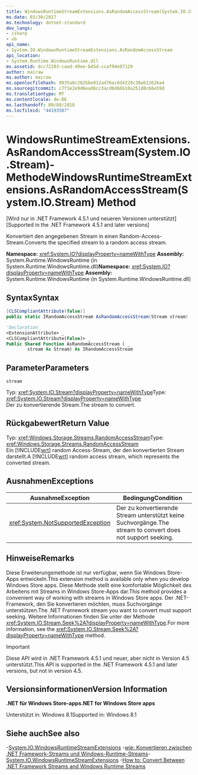 ```yaml
---
title: WindowsRuntimeStreamExtensions.AsRandomAccessStream(System.IO.Stream)-Methode
ms.date: 03/30/2017
ms.technology: dotnet-standard
dev_langs:
- csharp
- vb
api_name:
- System.IO.WindowsRuntimeStreamExtensions.AsRandomAccessStream
api_location:
- System.Runtime.WindowsRuntime.dll
ms.assetid: dcc72283-caed-49ee-b45d-ccaf94e97129
author: mairaw
ms.author: mairaw
ms.openlocfilehash: 8935a8c282bbe812ad76ac6d4228c38ab12626a4
ms.sourcegitcommit: c7f3e2e9d6ead6cc3acd0d66b10a251d0c66e59d
ms.translationtype: MT
ms.contentlocale: de-DE
ms.lasthandoff: 09/08/2018
ms.locfileid: "44193587"
---
```

# <a name="windowsruntimestreamextensionsasrandomaccessstreamsystemiostream-method"></a><span data-ttu-id="732fd-102">WindowsRuntimeStreamExtensions.AsRandomAccessStream(System.IO.Stream)-Methode</span><span class="sxs-lookup"><span data-stu-id="732fd-102">WindowsRuntimeStreamExtensions.AsRandomAccessStream(System.IO.Stream) Method</span></span>

<span data-ttu-id="732fd-103">[Wird nur in .NET Framework 4.5.1 und neueren Versionen unterstützt]</span><span class="sxs-lookup"><span data-stu-id="732fd-103">[Supported in the .NET Framework 4.5.1 and later versions]</span></span>

<span data-ttu-id="732fd-104">Konvertiert den angegebenen Stream in einen Random-Access-Stream.</span><span class="sxs-lookup"><span data-stu-id="732fd-104">Converts the specified stream to a random access stream.</span></span>

<span data-ttu-id="732fd-105">**Namespace:** <xref:System.IO?displayProperty=nameWithType> 
 **Assembly:** System.Runtime.WindowsRuntime (in System.Runtime.WindowsRuntime.dll)</span><span class="sxs-lookup"><span data-stu-id="732fd-105">**Namespace:** <xref:System.IO?displayProperty=nameWithType>
**Assembly:** System.Runtime.WindowsRuntime (in System.Runtime.WindowsRuntime.dll)</span></span>

## <a name="syntax"></a><span data-ttu-id="732fd-106">Syntax</span><span class="sxs-lookup"><span data-stu-id="732fd-106">Syntax</span></span>

```csharp
[CLSCompliantAttribute(false)]
public static IRandomAccessStream AsRandomAccessStream(Stream stream)
```

```vb
'Declaration
<ExtensionAttribute> _
<CLSCompliantAttribute(False)> _
Public Shared Function AsRandomAccessStream ( _
        stream As Stream) As IRandomAccessStream
```

## <a name="parameters"></a><span data-ttu-id="732fd-107">Parameter</span><span class="sxs-lookup"><span data-stu-id="732fd-107">Parameters</span></span>

`stream`

<span data-ttu-id="732fd-108">Typ: <xref:System.IO.Stream?displayProperty=nameWithType></span><span class="sxs-lookup"><span data-stu-id="732fd-108">Type: <xref:System.IO.Stream?displayProperty=nameWithType></span></span>  
<span data-ttu-id="732fd-109">Der zu konvertierende Stream.</span><span class="sxs-lookup"><span data-stu-id="732fd-109">The stream to convert.</span></span>

## <a name="return-value"></a><span data-ttu-id="732fd-110">Rückgabewert</span><span class="sxs-lookup"><span data-stu-id="732fd-110">Return Value</span></span>

<span data-ttu-id="732fd-111">Typ: <xref:Windows.Storage.Streams.RandomAccessStream></span><span class="sxs-lookup"><span data-stu-id="732fd-111">Type: <xref:Windows.Storage.Streams.RandomAccessStream></span></span>  
<span data-ttu-id="732fd-112">Ein [!INCLUDE[wrt](../../../includes/wrt-md.md)] random Access-Stream, der den konvertierten Stream darstellt.</span><span class="sxs-lookup"><span data-stu-id="732fd-112">A [!INCLUDE[wrt](../../../includes/wrt-md.md)] random access stream, which represents the converted stream.</span></span>

## <a name="exceptions"></a><span data-ttu-id="732fd-113">Ausnahmen</span><span class="sxs-lookup"><span data-stu-id="732fd-113">Exceptions</span></span>

|<span data-ttu-id="732fd-114">Ausnahme</span><span class="sxs-lookup"><span data-stu-id="732fd-114">Exception</span></span>|<span data-ttu-id="732fd-115">Bedingung</span><span class="sxs-lookup"><span data-stu-id="732fd-115">Condition</span></span>|
|---------------|---------------|
|<xref:System.NotSupportedException>|<span data-ttu-id="732fd-116">Der zu konvertierende Stream unterstützt keine Suchvorgänge.</span><span class="sxs-lookup"><span data-stu-id="732fd-116">The stream to convert does not support seeking.</span></span>|

## <a name="remarks"></a><span data-ttu-id="732fd-117">Hinweise</span><span class="sxs-lookup"><span data-stu-id="732fd-117">Remarks</span></span>

<span data-ttu-id="732fd-118">Diese Erweiterungsmethode ist nur verfügbar, wenn Sie Windows Store-Apps entwickeln.</span><span class="sxs-lookup"><span data-stu-id="732fd-118">This extension method is available only when you develop Windows Store apps.</span></span> <span data-ttu-id="732fd-119">Diese Methode stellt eine komfortable Möglichkeit des Arbeitens mit Streams in Windows Store-Apps dar.</span><span class="sxs-lookup"><span data-stu-id="732fd-119">This method provides a convenient way of working with streams in Windows Store apps.</span></span> <span data-ttu-id="732fd-120">Der .NET-Framework, den Sie konvertieren möchten, muss Suchvorgänge unterstützen.</span><span class="sxs-lookup"><span data-stu-id="732fd-120">The .NET Framework stream you want to convert must support seeking.</span></span> <span data-ttu-id="732fd-121">Weitere Informationen finden Sie unter der Methode <xref:System.IO.Stream.Seek%2A?displayProperty=nameWithType>.</span><span class="sxs-lookup"><span data-stu-id="732fd-121">For more information, see the <xref:System.IO.Stream.Seek%2A?displayProperty=nameWithType> method.</span></span>

> [!IMPORTANT]
> <span data-ttu-id="732fd-122">Diese API wird in .NET Framework 4.5.1 und neuer, aber nicht in Version 4.5 unterstützt.</span><span class="sxs-lookup"><span data-stu-id="732fd-122">This API is supported in the .NET Framework 4.5.1 and later versions, but not in version 4.5.</span></span>

## <a name="version-information"></a><span data-ttu-id="732fd-123">Versionsinformationen</span><span class="sxs-lookup"><span data-stu-id="732fd-123">Version Information</span></span>

<span data-ttu-id="732fd-124">**.NET für Windows Store-apps**</span><span class="sxs-lookup"><span data-stu-id="732fd-124">**.NET for Windows Store apps**</span></span>

<span data-ttu-id="732fd-125">Unterstützt in: Windows 8.1</span><span class="sxs-lookup"><span data-stu-id="732fd-125">Supported in: Windows 8.1</span></span>

## <a name="see-also"></a><span data-ttu-id="732fd-126">Siehe auch</span><span class="sxs-lookup"><span data-stu-id="732fd-126">See also</span></span>

<span data-ttu-id="732fd-127">-[System.IO.WindowsRuntimeStreamExtensions](https://msdn.microsoft.com/library/system.io.windowsruntimestreamextensions(v=vs.110).aspx)
-[wie: Konvertieren zwischen .NET Framework-Streams und Windows-Runtime-Streams](../io/how-to-convert-between-dotnet-streams-and-winrt-streams.md)</span><span class="sxs-lookup"><span data-stu-id="732fd-127">-[System.IO.WindowsRuntimeStreamExtensions](https://msdn.microsoft.com/library/system.io.windowsruntimestreamextensions(v=vs.110).aspx)
-[How to: Convert Between .NET Framework Streams and Windows Runtime Streams](../io/how-to-convert-between-dotnet-streams-and-winrt-streams.md)</span></span>
